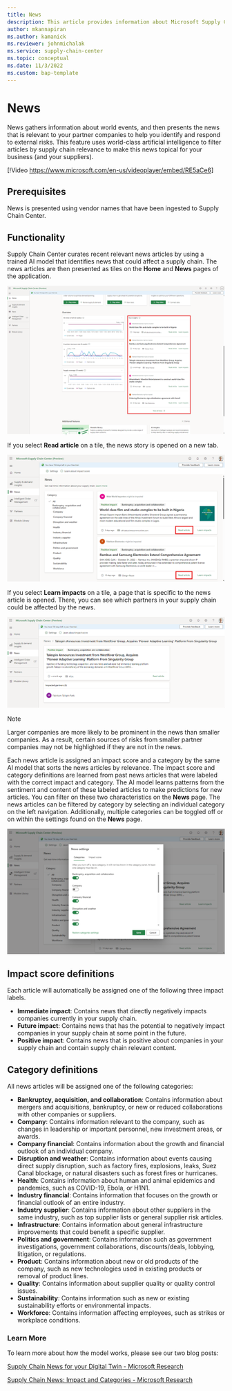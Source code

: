 ```yaml
---
title: News
description: This article provides information about Microsoft Supply Chain Center's news features.
author: mkannapiran
ms.author: kamanick
ms.reviewer: johnmichalak
ms.service: supply-chain-center
ms.topic: conceptual
ms.date: 11/3/2022
ms.custom: bap-template
---
```


# News

News gathers information about world events, and then presents the news that is relevant to your partner companies to help you identify and respond to external risks. This feature uses world-class artificial intelligence to filter articles by supply chain relevance to make this news topical for your business (and your suppliers).

[!Video https://www.microsoft.com/en-us/videoplayer/embed/RE5aCe6]

## Prerequisites

News is presented using vendor names that have been ingested to Supply Chain Center.

## Functionality

Supply Chain Center curates recent relevant news articles by using a trained AI model that identifies news that could affect a supply chain. The news articles are then presented as tiles on the **Home** and **News** pages of the application.

![A screenshot of the navigation pane with the Home page and News page highlighted and the available news categories shown. ](media/homepage-news.png)

If you select **Read article** on a tile, the news story is opened on a new tab.

![A screenshot of a sample news article with the Read article link highlighted.](media/news-list-read-article.png)

If you select **Learn impacts** on a tile, a page that is specific to the news article is opened. There, you can see which partners in your supply chain could be affected by the news.

![A screenshot of a sample news article with the Learn impacts link highlighted.](media/news-impact.png)

>[!Note]
>Larger companies are more likely to be prominent in the news than smaller companies. As a result, certain sources of risks from smaller partner companies may not be highlighted if they are not in the news.

Each news article is assigned an impact score and a category by the same AI model that sorts the news articles by relevance. The impact score and category definitions are learned from past news articles that were labeled with the correct impact and category. The AI model learns patterns from the sentiment and content of these labeled articles to make predictions for new articles. You can filter on these two characteristics on the **News** page. The news articles can be filtered by category by selecting an individual category on the left navigation. Additionally, multiple categories can be toggled off or on within the settings found on the **News** page.

![A screenshot of the news settings](media/news-settings.png)

## Impact score definitions

Each article will automatically be assigned one of the following three impact labels.

- **Immediate impact**: Contains news that directly negatively impacts companies currently in your supply chain.
- **Future impact**: Contains news that has the potential to negatively impact companies in your supply chain at some point in the future.
- **Positive impact**: Contains news that is positive about companies in your supply chain and contain supply chain relevant content.

## Category definitions

All news articles will be assigned one of the following categories:

- **Bankruptcy, acquisition, and collaboration**: Contains information about mergers and acquisitions, bankruptcy, or new or reduced collaborations with other companies or suppliers.
- **Company**: Contains information relevant to the company, such as changes in leadership or important personnel, new investment areas, or awards.
- **Company financial**: Contains information about the growth and financial outlook of an individual company.
- **Disruption and weather**: Contains information about events causing direct supply disruption, such as factory fires, explosions, leaks, Suez Canal blockage, or natural disasters such as forest fires or hurricanes.
- **Health**: Contains information about human and animal epidemics and pandemics, such as COVID-19, Ebola, or H1N1.
- **Industry financial**: Contains information that focuses on the growth or financial outlook of an entire industry.
- **Industry supplier**: Contains information about other suppliers in the same industry, such as top supplier lists or general supplier risk articles.
- **Infrastructure**: Contains information about general infrastructure improvements that could benefit a specific supplier.
- **Politics and government**: Contains information such as government investigations, government collaborations, discounts/deals, lobbying, litigation, or regulations.
- **Product**: Contains information about new or old products of the company, such as new technologies used in existing products or removal of product lines.
- **Quality**: Contains information about supplier quality or quality control issues.
- **Sustainability**: Contains information such as new or existing sustainability efforts or environmental impacts.
- **Workforce**: Contains information affecting employees, such as strikes or workplace conditions.

### Learn More

To learn more about how the model works, please see our two blog posts:

[Supply Chain News for your Digital Twin - Microsoft Research](https://www.microsoft.com/research/group/dynamics-insights-apps-artificial-intelligence-machine-learning/articles/supply-chain-news-for-your-digital-twin/)

[Supply Chain News: Impact and Categories - Microsoft Research](https://www.microsoft.com/research/group/dynamics-insights-apps-artificial-intelligence-machine-learning/articles/supply-chain-news-impact-and-categories/)

